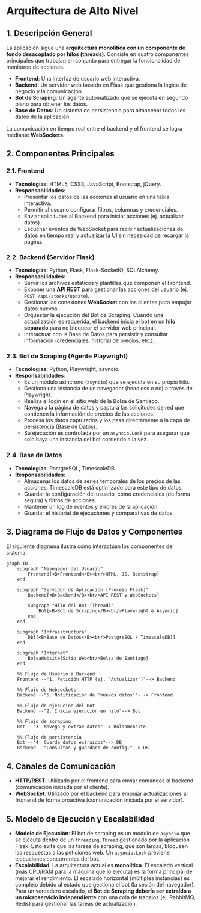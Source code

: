 
# Arquitectura de Alto Nivel

## 1. Descripción General

La aplicación sigue una **arquitectura monolítica con un componente de fondo desacoplado por hilos (threads)**. Consiste en cuatro componentes principales que trabajan en conjunto para entregar la funcionalidad de monitoreo de acciones.

- **Frontend**: Una interfaz de usuario web interactiva.
- **Backend**: Un servidor web basado en Flask que gestiona la lógica de negocio y la comunicación.
- **Bot de Scraping**: Un agente automatizado que se ejecuta en segundo plano para obtener los datos.
- **Base de Datos**: Un sistema de persistencia para almacenar todos los datos de la aplicación.

La comunicación en tiempo real entre el backend y el frontend se logra mediante **WebSockets**.

## 2. Componentes Principales

### 2.1. Frontend
- **Tecnologías**: HTML5, CSS3, JavaScript, Bootstrap, jQuery.
- **Responsabilidades**:
    - Presentar los datos de las acciones al usuario en una tabla interactiva.
    - Permitir al usuario configurar filtros, columnas y credenciales.
    - Enviar solicitudes al Backend para iniciar acciones (ej. actualizar datos).
    - Escuchar eventos de WebSocket para recibir actualizaciones de datos en tiempo real y actualizar la UI sin necesidad de recargar la página.

### 2.2. Backend (Servidor Flask)
- **Tecnologías**: Python, Flask, Flask-SocketIO, SQLAlchemy.
- **Responsabilidades**:
    - Servir los archivos estáticos y plantillas que componen el Frontend.
    - Exponer una **API REST** para gestionar las acciones del usuario (ej. `POST /api/stocks/update`).
    - Gestionar las conexiones **WebSocket** con los clientes para empujar datos nuevos.
    - Orquestar la ejecución del Bot de Scraping. Cuando una actualización es requerida, el backend inicia el bot en un **hilo separado** para no bloquear el servidor web principal.
    - Interactuar con la Base de Datos para persistir y consultar información (credenciales, historial de precios, etc.).

### 2.3. Bot de Scraping (Agente Playwright)
- **Tecnologías**: Python, Playwright, asyncio.
- **Responsabilidades**:
    - Es un módulo asíncrono (`asyncio`) que se ejecuta en su propio hilo.
    - Gestiona una instancia de un navegador (headless o no) a través de Playwright.
    - Realiza el login en el sitio web de la Bolsa de Santiago.
    - Navega a la página de datos y captura las solicitudes de red que contienen la información de precios de las acciones.
    - Procesa los datos capturados y los pasa directamente a la capa de persistencia (Base de Datos).
    - Su ejecución es controlada por un `asyncio.Lock` para asegurar que solo haya una instancia del bot corriendo a la vez.

### 2.4. Base de Datos
- **Tecnologías**: PostgreSQL, TimescaleDB.
- **Responsabilidades**:
    - Almacenar los datos de series temporales de los precios de las acciones. TimescaleDB está optimizado para este tipo de datos.
    - Guardar la configuración del usuario, como credenciales (de forma segura) y filtros de acciones.
    - Mantener un log de eventos y errores de la aplicación.
    - Guardar el historial de ejecuciones y comparativas de datos.

## 3. Diagrama de Flujo de Datos y Componentes

El siguiente diagrama ilustra cómo interactúan los componentes del sistema.

```mermaid
graph TD
    subgraph "Navegador del Usuario"
        Frontend[<B>Frontend</B><br/>HTML, JS, Bootstrap]
    end

    subgraph "Servidor de Aplicación (Proceso Flask)"
        Backend[<B>Backend</B><br/>API REST y WebSockets]
        
        subgraph "Hilo del Bot (Thread)"
            Bot[<B>Bot de Scraping</B><br/>Playwright & Asyncio]
        end
    end

    subgraph "Infraestructura"
        DB[(<B>Base de Datos</B><br/>PostgreSQL / TimescaleDB)]
    end

    subgraph "Internet"
        BolsaWebsite{Sitio Web<br/>Bolsa de Santiago}
    end

    %% Flujo de Usuario a Backend
    Frontend --"1. Petición HTTP (ej. 'Actualizar')"--> Backend

    %% Flujo de Websockets
    Backend --"5. Notificación de 'nuevos datos'"-.-> Frontend

    %% Flujo de ejecución del Bot
    Backend --"2. Inicia ejecución en hilo"--> Bot

    %% Flujo de scraping
    Bot --"3. Navega y extrae datos"--> BolsaWebsite

    %% Flujo de persistencia
    Bot --"4. Guarda datos extraídos"--> DB
    Backend --"Consultas y guardado de config."--> DB

```

## 4. Canales de Comunicación

- **HTTP/REST**: Utilizado por el frontend para enviar comandos al backend (comunicación iniciada por el cliente).
- **WebSocket**: Utilizado por el backend para empujar actualizaciones al frontend de forma proactiva (comunicación iniciada por el servidor).

## 5. Modelo de Ejecución y Escalabilidad

- **Modelo de Ejecución**: El bot de scraping es un módulo de `asyncio` que se ejecuta dentro de un `threading.Thread` gestionado por la aplicación Flask. Esto evita que las tareas de scraping, que son largas, bloqueen las respuestas a las peticiones web. Un `asyncio.Lock` previene ejecuciones concurrentes del bot.
- **Escalabilidad**: La arquitectura actual es **monolítica**. El escalado vertical (más CPU/RAM para la máquina que lo ejecuta) es la forma principal de mejorar el rendimiento. El escalado horizontal (múltiples instancias) es complejo debido al estado que gestiona el bot (la sesión del navegador). Para un verdadero escalado, el **Bot de Scraping debería ser extraído a un microservicio independiente** con una cola de trabajos (ej. RabbitMQ, Redis) para gestionar las tareas de actualización. 